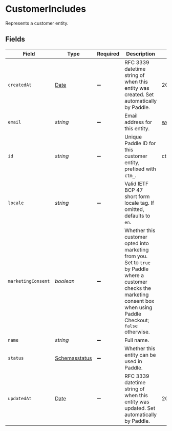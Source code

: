 # CustomerIncludes

Represents a customer entity.


## Fields

| Field                                                                                                                                                                          | Type                                                                                                                                                                           | Required                                                                                                                                                                       | Description                                                                                                                                                                    | Example                                                                                                                                                                        |
| ------------------------------------------------------------------------------------------------------------------------------------------------------------------------------ | ------------------------------------------------------------------------------------------------------------------------------------------------------------------------------ | ------------------------------------------------------------------------------------------------------------------------------------------------------------------------------ | ------------------------------------------------------------------------------------------------------------------------------------------------------------------------------ | ------------------------------------------------------------------------------------------------------------------------------------------------------------------------------ |
| `createdAt`                                                                                                                                                                    | [Date](https://developer.mozilla.org/en-US/docs/Web/JavaScript/Reference/Global_Objects/Date)                                                                                  | :heavy_minus_sign:                                                                                                                                                             | RFC 3339 datetime string of when this entity was created. Set automatically by Paddle.                                                                                         | 2024-10-12T07:20:50.52Z                                                                                                                                                        |
| `email`                                                                                                                                                                        | *string*                                                                                                                                                                       | :heavy_minus_sign:                                                                                                                                                             | Email address for this entity.                                                                                                                                                 | weloveyourproduct@paddle.com                                                                                                                                                   |
| `id`                                                                                                                                                                           | *string*                                                                                                                                                                       | :heavy_minus_sign:                                                                                                                                                             | Unique Paddle ID for this customer entity, prefixed with `ctm_`.                                                                                                               | ctm_01grnn4zta5a1mf02jjze7y2ys                                                                                                                                                 |
| `locale`                                                                                                                                                                       | *string*                                                                                                                                                                       | :heavy_minus_sign:                                                                                                                                                             | Valid IETF BCP 47 short form locale tag. If omitted, defaults to `en`.                                                                                                         |                                                                                                                                                                                |
| `marketingConsent`                                                                                                                                                             | *boolean*                                                                                                                                                                      | :heavy_minus_sign:                                                                                                                                                             | Whether this customer opted into marketing from you. <br/>Set to `true` by Paddle where a customer checks the marketing consent box when using Paddle Checkout; `false` otherwise. |                                                                                                                                                                                |
| `name`                                                                                                                                                                         | *string*                                                                                                                                                                       | :heavy_minus_sign:                                                                                                                                                             | Full name.                                                                                                                                                                     |                                                                                                                                                                                |
| `status`                                                                                                                                                                       | [Schemasstatus](../../models/shared/schemasstatus.md)                                                                                                                          | :heavy_minus_sign:                                                                                                                                                             | Whether this entity can be used in Paddle.                                                                                                                                     |                                                                                                                                                                                |
| `updatedAt`                                                                                                                                                                    | [Date](https://developer.mozilla.org/en-US/docs/Web/JavaScript/Reference/Global_Objects/Date)                                                                                  | :heavy_minus_sign:                                                                                                                                                             | RFC 3339 datetime string of when this entity was updated. Set automatically by Paddle.                                                                                         | 2024-10-13T07:20:50.52Z                                                                                                                                                        |